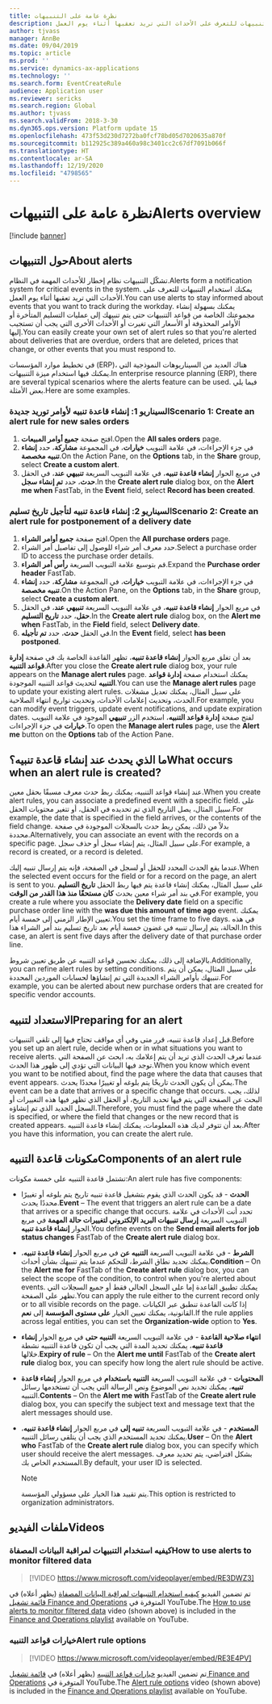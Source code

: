 ```yaml
---
title: نظرة عامة على التنبيهات
description: يقدم هذا الموضوع معلومات عامة حول التنبيهات. يمكنك استخدام التنبيهات للتعرف على الأحداث التي تريد تعقبها أثناء يوم العمل.
author: tjvass
manager: AnnBe
ms.date: 09/04/2019
ms.topic: article
ms.prod: ''
ms.service: dynamics-ax-applications
ms.technology: ''
ms.search.form: EventCreateRule
audience: Application user
ms.reviewer: sericks
ms.search.region: Global
ms.author: tjvass
ms.search.validFrom: 2018-3-30
ms.dyn365.ops.version: Platform update 15
ms.openlocfilehash: 473f53d230d7272ba0fcf78bd05d7020635a870f
ms.sourcegitcommit: b112925c389a460a98c3401cc2c67df7091b066f
ms.translationtype: HT
ms.contentlocale: ar-SA
ms.lasthandoff: 12/19/2020
ms.locfileid: "4798565"
---
```

# <a name="alerts-overview"></a><span data-ttu-id="0ad95-104">نظرة عامة على التنبيهات</span><span class="sxs-lookup"><span data-stu-id="0ad95-104">Alerts overview</span></span>

[!include [banner](../includes/banner.md)]

## <a name="about-alerts"></a><span data-ttu-id="0ad95-105">حول التنبيهات</span><span class="sxs-lookup"><span data-stu-id="0ad95-105">About alerts</span></span>
<span data-ttu-id="0ad95-106">تشكّل التنبيهات نظام إخطار للأحداث المهمة في النظام.</span><span class="sxs-lookup"><span data-stu-id="0ad95-106">Alerts form a notification system for critical events in the system.</span></span> <span data-ttu-id="0ad95-107">يمكنك استخدام التنبيهات للتعرف على الأحداث التي تريد تعقبها أثناء يوم العمل.</span><span class="sxs-lookup"><span data-stu-id="0ad95-107">You can use alerts to stay informed about events that you want to track during the workday.</span></span> <span data-ttu-id="0ad95-108">يمكنك بسهولة إنشاء مجموعتك الخاصة من قواعد التنبيهات حتى يتم تنبيهك إلى عمليات التسليم المتأخرة أو الأوامر المحذوفة أو الأسعار التي تغيرت أو الأحداث الأخرى التي يجب أن تستجيب إليها.</span><span class="sxs-lookup"><span data-stu-id="0ad95-108">You can easily create your own set of alert rules so that you're alerted about deliveries that are overdue, orders that are deleted, prices that change, or other events that you must respond to.</span></span>

<span data-ttu-id="0ad95-109">في تخطيط موارد المؤسسات (ERP)، هناك العديد من السيناريوهات النموذجية التي يمكنك فيها استخدام ميزة التنبيهات.</span><span class="sxs-lookup"><span data-stu-id="0ad95-109">In enterprise resource planning (ERP), there are several typical scenarios where the alerts feature can be used.</span></span> <span data-ttu-id="0ad95-110">فيما يلي بعض الأمثلة.</span><span class="sxs-lookup"><span data-stu-id="0ad95-110">Here are some examples.</span></span>

### <a name="scenario-1-create-an-alert-rule-for-new-sales-orders"></a><span data-ttu-id="0ad95-111">السيناريو 1: إنشاء قاعدة تنبيه لأوامر توريد جديدة</span><span class="sxs-lookup"><span data-stu-id="0ad95-111">Scenario 1: Create an alert rule for new sales orders</span></span>

1. <span data-ttu-id="0ad95-112">افتح صفحة **جميع أوامر المبيعات**.</span><span class="sxs-lookup"><span data-stu-id="0ad95-112">Open the **All sales orders** page.</span></span>
2. <span data-ttu-id="0ad95-113">في جزء الإجراءات، في علامة التبويب **خيارات**، في المجموعة **مشاركة**، حدد **إنشاء تنبيه مخصصة**.</span><span class="sxs-lookup"><span data-stu-id="0ad95-113">On the Action Pane, on the **Options** tab, in the **Share** group, select **Create a custom alert**.</span></span>
3. <span data-ttu-id="0ad95-114">في مربع الحوار **إنشاء قاعدة تنبيه**، في علامة التبويب السريعة **تنبيهي عند**، في الحقل **حدث**، حدد **تم إنشاء سجل**.</span><span class="sxs-lookup"><span data-stu-id="0ad95-114">In the **Create alert rule** dialog box, on the **Alert me when** FastTab, in the **Event** field, select **Record has been created**.</span></span>

### <a name="scenario-2-create-an-alert-rule-for-postponement-of-a-delivery-date"></a><span data-ttu-id="0ad95-115">السيناريو 2: إنشاء قاعدة تنبيه لتأجيل تاريخ تسليم</span><span class="sxs-lookup"><span data-stu-id="0ad95-115">Scenario 2: Create an alert rule for postponement of a delivery date</span></span>

1. <span data-ttu-id="0ad95-116">افتح صفحة **جميع أوامر الشراء**.</span><span class="sxs-lookup"><span data-stu-id="0ad95-116">Open the **All purchase orders** page.</span></span>
2. <span data-ttu-id="0ad95-117">حدد معرف أمر شراء للوصول إلى تفاصيل أمر الشراء.</span><span class="sxs-lookup"><span data-stu-id="0ad95-117">Select a purchase order ID to access the purchase order details.</span></span>
3. <span data-ttu-id="0ad95-118">قم بتوسيع علامة التبويب السريعة **رأس أمر الشراء**.</span><span class="sxs-lookup"><span data-stu-id="0ad95-118">Expand the **Purchase order header** FastTab.</span></span>
4. <span data-ttu-id="0ad95-119">في جزء الإجراءات، في علامة التبويب **خيارات**، في المجموعة **مشاركة**، حدد **إنشاء تنبيه مخصصة**.</span><span class="sxs-lookup"><span data-stu-id="0ad95-119">On the Action Pane, on the **Options** tab, in the **Share** group, select **Create a custom alert**.</span></span>
5. <span data-ttu-id="0ad95-120">في مربع الحوار **إنشاء قاعدة تنبيه**، في علامة التبويب السريعة **تنبيهي عند**، في الحقل **حقل**، حدد **تاريخ التسليم**.</span><span class="sxs-lookup"><span data-stu-id="0ad95-120">In the **Create alert rule** dialog box, on the **Alert me when** FastTab, in the **Field** field, select **Delivery date**.</span></span>
6. <span data-ttu-id="0ad95-121">في الحقل **حدث**، حدد **تم تأجيله**.</span><span class="sxs-lookup"><span data-stu-id="0ad95-121">In the **Event** field, select **has been postponed**.</span></span>
    
<span data-ttu-id="0ad95-122">بعد أن تغلق مربع الحوار **إنشاء قاعدة تنبيه**، تظهر القاعدة الخاصة بك في صفحة **إدارة قواعد التنبيه**.</span><span class="sxs-lookup"><span data-stu-id="0ad95-122">After you close the **Create alert rule** dialog box, your rule appears on the **Manage alert rules** page.</span></span> <span data-ttu-id="0ad95-123">يمكنك استخدام صفحة **إدارة قواعد التنبيه** لتحديث قواعد التنبيه الموجودة.</span><span class="sxs-lookup"><span data-stu-id="0ad95-123">You can use the **Manage alert rules** page to update your existing alert rules.</span></span> <span data-ttu-id="0ad95-124">على سبيل المثال، يمكنك تعديل مشغلات الحدث، وتحديث إعلامات الأحداث، وتحديث تواريخ انتهاء الصلاحية.</span><span class="sxs-lookup"><span data-stu-id="0ad95-124">For example, you can modify event triggers, update event notifications, and update expiration dates.</span></span> <span data-ttu-id="0ad95-125">لفتح صفحة **إدارة قواعد التنبيه**، استخدم الزر **تنبيهي** الموجود في علامة التبويب **خيارات** في جزء الإجراءات.</span><span class="sxs-lookup"><span data-stu-id="0ad95-125">To open the **Manage alert rules** page, use the **Alert me** button on the **Options** tab of the Action Pane.</span></span>

## <a name="what-occurs-when-an-alert-rule-is-created"></a><span data-ttu-id="0ad95-126">ما الذي يحدث عند إنشاء قاعدة تنبيه؟</span><span class="sxs-lookup"><span data-stu-id="0ad95-126">What occurs when an alert rule is created?</span></span>

<span data-ttu-id="0ad95-127">عند إنشاء قواعد التنبيه، يمكنك ربط حدث معرف مسبقًا بحقل معين.</span><span class="sxs-lookup"><span data-stu-id="0ad95-127">When you create alert rules, you can associate a predefined event with a specific field.</span></span> <span data-ttu-id="0ad95-128">على سبيل المثال، يصل التاريخ الذي تم تحديده في الحقل، أو تتغير محتويات الحقل.</span><span class="sxs-lookup"><span data-stu-id="0ad95-128">For example, the date that is specified in the field arrives, or the contents of the field change.</span></span> <span data-ttu-id="0ad95-129">بدلاً من ذلك، يمكن ربط حدث بالسجلات الموجودة في صفحة محددة.</span><span class="sxs-lookup"><span data-stu-id="0ad95-129">Alternatively, you can associate an event with the records on a specific page.</span></span> <span data-ttu-id="0ad95-130">على سبيل المثال، يتم إنشاء سجل أو حذف سجل.</span><span class="sxs-lookup"><span data-stu-id="0ad95-130">For example, a record is created, or a record is deleted.</span></span>

<span data-ttu-id="0ad95-131">عندما يقع الحدث المحدد للحقل أو لسجل في الصفحة، فإنه يتم إرسال تنبيه إليك.</span><span class="sxs-lookup"><span data-stu-id="0ad95-131">When the selected event occurs for the field or for a record on the page, an alert is sent to you.</span></span> <span data-ttu-id="0ad95-132">على سبيل المثال، يمكنك إنشاء قاعدة يتم فيها ربط الحقل **تاريخ التسليم** في بند أمر شراء معين بحدث **كان مستحقًا منذ هذا القدر من الوقت‬**.</span><span class="sxs-lookup"><span data-stu-id="0ad95-132">For example, you create a rule where you associate the **Delivery date** field on a specific purchase order line with the **was due this amount of time ago** event.</span></span> <span data-ttu-id="0ad95-133">يمكنك تعيين الإطار الزمني إلى خمسة أيام.</span><span class="sxs-lookup"><span data-stu-id="0ad95-133">You set the time frame to five days.</span></span> <span data-ttu-id="0ad95-134">في هذه الحالة، يتم إرسال تنبيه في غضون خمسة أيام بعد تاريخ تسليم بند أمر الشراء هذا.</span><span class="sxs-lookup"><span data-stu-id="0ad95-134">In this case, an alert is sent five days after the delivery date of that purchase order line.</span></span>

<span data-ttu-id="0ad95-135">بالإضافة إلى ذلك، يمكنك تحسين قواعد التنبيه عن طريق تعيين شروط.</span><span class="sxs-lookup"><span data-stu-id="0ad95-135">Additionally, you can refine alert rules by setting conditions.</span></span> <span data-ttu-id="0ad95-136">على سبيل المثال، يمكن أن يتم تنبيهك بأوامر الشراء الجديدة التي تم إنشاؤها لحسابات الموردين المحددة.</span><span class="sxs-lookup"><span data-stu-id="0ad95-136">For example, you can be alerted about new purchase orders that are created for specific vendor accounts.</span></span>

## <a name="preparing-for-an-alert"></a><span data-ttu-id="0ad95-137">الاستعداد لتنبيه</span><span class="sxs-lookup"><span data-stu-id="0ad95-137">Preparing for an alert</span></span>

<span data-ttu-id="0ad95-138">قبل إعداد قاعدة تنبيه، قرر متى وفي أي مواقف تحتاج فيها إلى تلقي التنبيهات.</span><span class="sxs-lookup"><span data-stu-id="0ad95-138">Before you set up an alert rule, decide when or in what situations you want to receive alerts.</span></span> <span data-ttu-id="0ad95-139">عندما تعرف الحدث الذي تريد أن يتم إعلامك به، ابحث عن الصفحة التي توجد فيها البيانات التي تؤدي إلى ظهور هذا الحدث.</span><span class="sxs-lookup"><span data-stu-id="0ad95-139">When you know which event you want to be notified about, find the page where the data that causes that event appears.</span></span> <span data-ttu-id="0ad95-140">يمكن أن يكون الحدث تاريخًا يتم بلوغه أو تغييرًا محددًا يحدث.</span><span class="sxs-lookup"><span data-stu-id="0ad95-140">The event can be a date that arrives or a specific change that occurs.</span></span> <span data-ttu-id="0ad95-141">لذلك، يجب البحث عن الصفحة التي يتم فيها تحديد التاريخ، أو الحقل الذي تظهر فيها هذه التغييرات أو السجل الجديد الذي تم إنشاؤه.</span><span class="sxs-lookup"><span data-stu-id="0ad95-141">Therefore, you must find the page where the date is specified, or where the field that changes or the new record that is created appears.</span></span> <span data-ttu-id="0ad95-142">بعد أن تتوفر لديك هذه المعلومات، يمكنك إنشاء قاعدة التنبيه.</span><span class="sxs-lookup"><span data-stu-id="0ad95-142">After you have this information, you can create the alert rule.</span></span>

## <a name="components-of-an-alert-rule"></a><span data-ttu-id="0ad95-143">مكونات قاعدة التنبيه</span><span class="sxs-lookup"><span data-stu-id="0ad95-143">Components of an alert rule</span></span>

<span data-ttu-id="0ad95-144">تشتمل قاعدة التنبيه على خمسة مكونات:</span><span class="sxs-lookup"><span data-stu-id="0ad95-144">An alert rule has five components:</span></span>

- <span data-ttu-id="0ad95-145">**الحدث** - قد يكون الحدث الذي يقوم بتشغيل قاعدة تنبيه تاريخ يتم بلوغه أو تغييرًا محددًا يحدث.</span><span class="sxs-lookup"><span data-stu-id="0ad95-145">**Event** – The event that triggers an alert rule can be a date that arrives or a specific change that occurs.</span></span> <span data-ttu-id="0ad95-146">تحدد أنت الأحداث في علامة التبويب السريعة **إرسال تنبيهات البريد الإلكتروني لتغييرات حالة المهمة** في مربع الحوار **إنشاء قاعدة تنبيه**.</span><span class="sxs-lookup"><span data-stu-id="0ad95-146">You define events on the **Send email alerts for job status changes** FastTab of the **Create alert rule** dialog box.</span></span>
- <span data-ttu-id="0ad95-147">**الشرط** - في علامة التبويب السريعة **التنبيه عن‬** في مربع الحوار **إنشاء قاعدة تنبيه**، يمكنك تحديد نطاق الشرط، للتحكم عندما يتم تنبيهك بشأن أحداث.</span><span class="sxs-lookup"><span data-stu-id="0ad95-147">**Condition** – On the **Alert me for** FastTab of the **Create alert rule** dialog box, you can select the scope of the condition, to control when you're alerted about events.</span></span> <span data-ttu-id="0ad95-148">يمكنك تطبيق القاعدة إما على السجل الحالي فقط أو جميع السجلات التي تظهر على الصفحة.</span><span class="sxs-lookup"><span data-stu-id="0ad95-148">You can apply the rule either to the current record only or to all visible records on the page.</span></span> <span data-ttu-id="0ad95-149">إذا كانت القاعدة تنطبق عبر الكيانات القانونية، يمكنك تعيين الخيار **على مستوى المؤسسة** إلى **نعم**.</span><span class="sxs-lookup"><span data-stu-id="0ad95-149">If the rule applies across legal entities, you can set the **Organization-wide** option to **Yes**.</span></span>
- <span data-ttu-id="0ad95-150">**انتهاء صلاحية القاعدة** - في علامة التبويب السريعة **التنبيه حتى‬** في مربع الحوار **إنشاء قاعدة تنبيه**، يمكنك تحديد المدة التي يجب أن تكون قاعدة التنبيه نشطة خلالها.</span><span class="sxs-lookup"><span data-stu-id="0ad95-150">**Expiry of rule** – On the **Alert me until** FastTab of the **Create alert rule** dialog box, you can specify how long the alert rule should be active.</span></span>
- <span data-ttu-id="0ad95-151">**المحتويات** - في علامة التبويب السريعة **‏‫التنبيه باستخدام‬** في مربع الحوار **إنشاء قاعدة تنبيه**، يمكنك تحديد نص الموضوع ونص الرسالة التي يجب أن تستخدمها رسائل التنبيه.</span><span class="sxs-lookup"><span data-stu-id="0ad95-151">**Contents** – On the **Alert me with** FastTab of the **Create alert rule** dialog box, you can specify the subject text and message text that the alert messages should use.</span></span>
- <span data-ttu-id="0ad95-152">**المستخدم** - في علامة التبويب السريعة **تنبيه إلى‬** في مربع الحوار **إنشاء قاعدة تنبيه**، يمكنك تحديد المستخدم الذي يجب أن يتلقى رسائل التنبيه.</span><span class="sxs-lookup"><span data-stu-id="0ad95-152">**User** – On the **Alert who** FastTab of the **Create alert rule** dialog box, you can specify which user should receive the alert messages.</span></span> <span data-ttu-id="0ad95-153">بشكل افتراضي، يتم تحديد معرف المستخدم الخاص بك.</span><span class="sxs-lookup"><span data-stu-id="0ad95-153">By default, your user ID is selected.</span></span>

    > [!NOTE]
    > <span data-ttu-id="0ad95-154">يتم تقييد هذا الخيار على مسؤولي المؤسسة.</span><span class="sxs-lookup"><span data-stu-id="0ad95-154">This option is restricted to organization administrators.</span></span>

## <a name="videos"></a><span data-ttu-id="0ad95-155">ملفات الفيديو</span><span class="sxs-lookup"><span data-stu-id="0ad95-155">Videos</span></span>

### <a name="how-to-use-alerts-to-monitor-filtered-data"></a><span data-ttu-id="0ad95-156">كيفيه استخدام التنبيهات لمراقبة البيانات المصفاة</span><span class="sxs-lookup"><span data-stu-id="0ad95-156">How to use alerts to monitor filtered data</span></span>

> [!VIDEO https://www.microsoft.com/videoplayer/embed/RE3DWZ3]

<span data-ttu-id="0ad95-157">تم تضمين الفيديو [كيفيه استخدام التنبيهات لمراقبة البيانات المصفاة](https://youtu.be/ZYKMcv6kl9s) (يظهر أعلاه) في [قائمة تشغيل Finance and Operations](https://www.youtube.com/playlist?list=PLcakwueIHoT_SYfIaPGoOhloFoCXiUSyW) المتوفرة في YouTube.</span><span class="sxs-lookup"><span data-stu-id="0ad95-157">The [How to use alerts to monitor filtered data](https://youtu.be/ZYKMcv6kl9s) video (shown above) is included in the [Finance and Operations playlist](https://www.youtube.com/playlist?list=PLcakwueIHoT_SYfIaPGoOhloFoCXiUSyW) available on YouTube.</span></span>

### <a name="alert-rule-options"></a><span data-ttu-id="0ad95-158">خيارات قواعد التنبيه</span><span class="sxs-lookup"><span data-stu-id="0ad95-158">Alert rule options</span></span>

> [!VIDEO https://www.microsoft.com/videoplayer/embed/RE3E4PV]

<span data-ttu-id="0ad95-159">تم تضمين الفيديو [خيارات قواعد التنبيه](https://youtu.be/cpzimwOjicM) (يظهر أعلاه) في [قائمة تشغيل Finance and Operations](https://www.youtube.com/playlist?list=PLcakwueIHoT_SYfIaPGoOhloFoCXiUSyW) المتوفرة في YouTube.</span><span class="sxs-lookup"><span data-stu-id="0ad95-159">The [Alert rule options](https://youtu.be/cpzimwOjicM) video (shown above) is included in the [Finance and Operations playlist](https://www.youtube.com/playlist?list=PLcakwueIHoT_SYfIaPGoOhloFoCXiUSyW) available on YouTube.</span></span>


